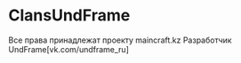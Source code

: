 # ClansUndFrame
Все права принадлежат проекту maincraft.kz
Разработчик UndFrame[vk.com/undframe_ru]
